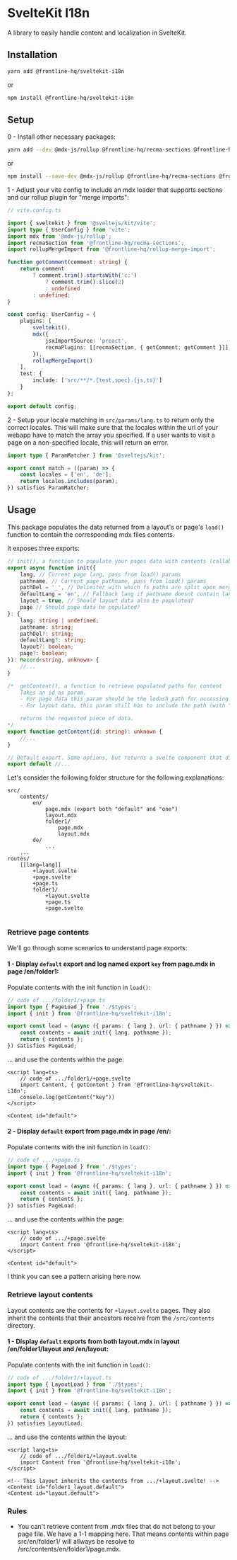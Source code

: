# SvelteKit I18n

A library to easily handle content and localization in SvelteKit.

## Installation

```bash
yarn add @frontline-hq/sveltekit-i18n
```

or

```bash
npm install @frontline-hq/sveltekit-i18n
```

## Setup

0 - Install other necessary packages:

```bash
yarn add --dev @mdx-js/rollup @frontline-hq/recma-sections @frontline-hq/rollup-merge-import
```

or

```bash
npm install --save-dev @mdx-js/rollup @frontline-hq/recma-sections @frontline-hq/rollup-merge-import
```

1 - Adjust your vite config to include an mdx loader that supports sections and our rollup plugin for "merge imports":

```ts
// vite.config.ts

import { sveltekit } from '@sveltejs/kit/vite';
import type { UserConfig } from 'vite';
import mdx from '@mdx-js/rollup';
import recmaSection from '@frontline-hq/recma-sections';
import rollupMergeImport from '@frontline-hq/rollup-merge-import';

function getComment(comment: string) {
	return comment
		? comment.trim().startsWith('c:')
			? comment.trim().slice(2)
			: undefined
		: undefined;
}

const config: UserConfig = {
	plugins: [
		sveltekit(),
		mdx({
			jsxImportSource: 'preact',
			recmaPlugins: [[recmaSection, { getComment: getComment }]]
		}),
		rollupMergeImport()
	],
	test: {
		include: ['src/**/*.{test,spec}.{js,ts}']
	}
};

export default config;
```

2 - Setup your locale matching in `src/params/lang.ts` to return only the correct locales. This will make sure that the locales within the url of your webapp have to match the array you specified. If a user wants to visit a page on a non-specified locale, this will return an error.

```ts
import type { ParamMatcher } from '@sveltejs/kit';

export const match = ((param) => {
	const locales = ['en', 'de'];
	return locales.includes(param);
}) satisfies ParamMatcher;
```

## Usage

This package populates the data returned from a layout's or page's `load()` function to contain the corresponding mdx files contents.

It exposes three exports:

```ts
// init(), a function to populate your pages data with contents (callable in page / layout load() function)
export async function init({
	lang, // Current page lang, pass from load() params
	pathname, // Current page pathname, pass from load() params
	pathDel = '_', // Delimiter with which fs paths are split upon merge-import
	defaultLang = 'en', // Fallback lang if pathname doesnt contain lang
	layout = true, // Should layout data also be populated?
	page // Should page data be populated?
}: {
	lang: string | undefined;
	pathname: string;
	pathDel?: string;
	defaultLang?: string;
	layout?: boolean;
	page?: boolean;
}): Record<string, unknown> {
	//...
}

/*  getContent(), a function to retrieve populated paths for content
    Takes an id as param.
    - For page data this param should be the lodash path for accessing the mdx files named export directly
    - For layout data, this param still has to include the path (with "_" delimiters) with "_layout" at the end, since there can be multiple layout files applicable to one page / layout

    returns the requested piece of data.
*/
export function getContent(id: string): unknown {
	//...
}

// Default export. Same options, but returns a svelte component that directly renders the requested piece of information (utilizing preact)
export default //...
```

Let's consider the following folder structure for the following explanations:

```
src/
    contents/
        en/
            page.mdx (export both "default" and "one")
            layout.mdx
            folder1/
                page.mdx
                layout.mdx
        de/
            ...
    ...
routes/
    [[lang=lang]]
        +layout.svelte
        +page.svelte
        +page.ts
        folder1/
            +layout.svelte
            +page.ts
            +page.svelte


```

### Retrieve page contents

We'll go through some scenarios to understand page exports:

#### 1 - Display `default` export and log named export `key` from page.mdx in page /en/folder1:

Populate contents with the init function in `load()`:

```ts
// code of .../folder1/+page.ts
import type { PageLoad } from './$types';
import { init } from '@frontline-hq/sveltekit-i18n';

export const load = (async ({ params: { lang }, url: { pathname } }) => {
	const contents = await init({ lang, pathname });
	return { contents };
}) satisfies PageLoad;
```

... and use the contents within the page:

```svelte
<script lang=ts>
    // code of .../folder1/+page.svelte
    import Content, { getContent } from '@frontline-hq/sveltekit-i18n';
    console.log(getContent("key"))
</script>

<Content id="default">
```

#### 2 - Display `default` export from page.mdx in page /en/:

Populate contents with the init function in `load()`:

```ts
// code of .../+page.ts
import type { PageLoad } from './$types';
import { init } from '@frontline-hq/sveltekit-i18n';

export const load = (async ({ params: { lang }, url: { pathname } }) => {
	const contents = await init({ lang, pathname });
	return { contents };
}) satisfies PageLoad;
```

... and use the contents within the page:

```svelte
<script lang=ts>
    // code of .../+page.svelte
    import Content from '@frontline-hq/sveltekit-i18n';
</script>

<Content id="default">
```

I think you can see a pattern arising here now.

### Retrieve layout contents

Layout contents are the contents for `+layout.svelte` pages. They also inherit the contents that their ancestors receive from the `/src/contents` directory.

#### 1 - Display `default` exports from both layout.mdx in layout /en/folder1/layout and /en/layout:

Populate contents with the init function in `load()`:

```ts
// code of .../folder1/+layout.ts
import type { LayoutLoad } from './$types';
import { init } from '@frontline-hq/sveltekit-i18n';

export const load = (async ({ params: { lang }, url: { pathname } }) => {
	const contents = await init({ lang, pathname });
	return { contents };
}) satisfies LayoutLoad;
```

... and use the contents within the layout:

```svelte
<script lang=ts>
    // code of .../folder1/+layout.svelte
    import Content from '@frontline-hq/sveltekit-i18n';
</script>

<!-- This layout inherits the contents from .../+layout.svelte! -->
<Content id="folder1_layout.default">
<Content id="layout.default">
```

### Rules

- You can't retrieve content from .mdx files that do not belong to your page file. We have a 1-1 mapping here. That means contents within page src/en/folder1/ will allways be resolve to /src/contents/en/folder1/page.mdx.
